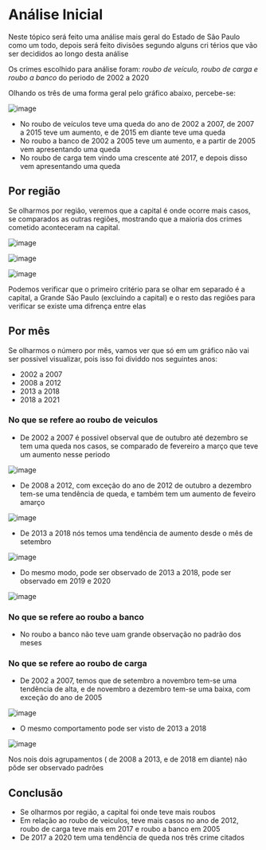 # Análise Inicial

Neste tópico será feito uma análise mais geral do Estado de São Paulo como um todo, depois será feito divisões segundo alguns cri
térios que vão ser decididos ao longo desta análise

Os crimes escolhido para análise foram: *roubo de veículo, roubo de carga e roubo a banco* do periodo de 2002 a 2020

Olhando os três de uma forma geral pelo gráfico abaixo, percebe-se: 

![image](https://github.com/gustavoramos82/Analise-Seguran-a-S-o-Paulo/assets/39843884/e0bc5413-9461-4df7-8b42-bdcf674c9a57)

- No roubo de veículos teve uma queda do ano de 2002 a 2007, de 2007 a 2015 teve um aumento, e de 2015 em diante teve uma queda
- No roubo a banco de 2002 a 2005 teve um aumento, e a partir de 2005 vem apresentando uma queda
- No roubo de carga tem vindo uma crescente até 2017, e depois disso vem apresentando uma queda

## Por região

Se olharmos por região, veremos que a capital é onde ocorre mais casos, se comparados as outras regiões, mostrando que a maioria
dos crimes cometido aconteceram na capital.

![image](https://github.com/gustavoramos82/Analise-Seguran-a-S-o-Paulo/assets/39843884/0284a4bf-cb93-4b8a-bdf0-09dab38e6e0f)

![image](https://github.com/gustavoramos82/Analise-Seguran-a-S-o-Paulo/assets/39843884/2b6ccd42-c7b8-49c8-b093-ccd4cf551b4e)

![image](https://github.com/gustavoramos82/Analise-Seguran-a-S-o-Paulo/assets/39843884/a71d0935-2102-4535-b0de-a4b811ca37ce)

Podemos verificar que o primeiro critério para se olhar em separado é a capital, a Grande São Paulo (excluindo a capital) e o 
resto das regiões para verificar se existe uma difrença entre elas

## Por mês

Se olharmos o número por mês, vamos ver que só em um gráfico não vai ser possivel visualizar, pois isso foi dividdo nos seguintes
anos:

- 2002 a 2007
- 2008 a 2012
- 2013 a 2018
- 2018 a 2021

### No que se refere ao roubo de veiculos

- De 2002 a 2007 é possivel observal que de outubro até dezembro se tem uma queda nos casos, se comparado de fevereiro a março que teve um aumento nesse periodo

![image](https://github.com/gustavoramos82/Analise-Seguran-a-S-o-Paulo/assets/39843884/03fc8678-c1f0-481c-b208-f22568bd6447)

- De 2008 a 2012, com exceção do ano de 2012 de outubro a dezembro tem-se uma tendência de queda, e também tem um aumento de feveiro amarço

 ![image](https://github.com/gustavoramos82/Analise-Seguran-a-S-o-Paulo/assets/39843884/cadb5a56-3a8a-4ade-bc46-cc6245409439)

- De 2013 a 2018 nós temos uma tendência de aumento desde o mês de setembro

![image](https://github.com/gustavoramos82/Analise-Seguran-a-S-o-Paulo/assets/39843884/9f887196-40c6-4906-86cf-a3b374761d10)

- Do mesmo modo, pode ser observado de 2013 a 2018, pode ser observado em 2019 e 2020

![image](https://github.com/gustavoramos82/Analise-Seguran-a-S-o-Paulo/assets/39843884/334e12e8-22cb-499f-9629-94a2da3ea081)

### No que se refere ao roubo a banco

- No roubo a banco não teve uam grande observação no padrão dos meses

### No que se refere ao roubo de carga

- De 2002 a 2007, temos que de setembro a novembro tem-se uma tendência de alta, e de novembro a dezembro tem-se uma baixa, com exceção do ano de 2005

![image](https://github.com/gustavoramos82/Analise-Seguran-a-S-o-Paulo/assets/39843884/47c77323-1dba-48d6-8da8-c4e54e3b5155)

- O mesmo comportamento pode ser visto de 2013 a 2018

![image](https://github.com/gustavoramos82/Analise-Seguran-a-S-o-Paulo/assets/39843884/b64108dd-5711-4a75-87ad-daf8c254a2dd)

Nos nois dois agrupamentos ( de 2008 a 2013, e de 2018 em diante) não pôde ser observado padrões

## Conclusão 

- Se olharmos por região, a capital foi onde teve mais roubos
- Em relação ao roubo de veiculos, teve mais casos no ano de 2012, roubo de carga teve mais em 2017 e roubo a banco em 2005
- De 2017 a 2020 tem uma tendência de queda nos três crime citados

